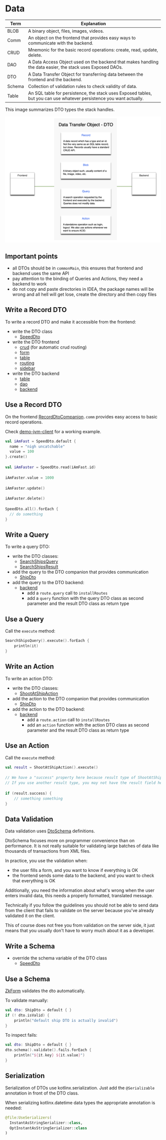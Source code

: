 # Data

| Term | Explanation |
| ---- | ---- |
| BLOB | A binary object, files, images, videos. |
| Comm | An object on the frontend that provides easy ways to communicate with the backend. |
| CRUD | Mnemonic for the basic record operations: create, read, update, delete. |
| DAO | A Data Access Object used on the backend that makes handling the data easier, the stack uses Exposed DAOs. |
| DTO | A Data Transfer Object for transferring data between the frontend and the backend. |
| Schema | Collection of validation rules to check validity of data. |
| Table | An SQL table for persistence, the stack uses Exposed tables, but you can use whatever persistence you want actually. |

This image summarizes DTO types the stack handles.

![DTO types](./dto-types.png)

## Important points

* all DTOs should be in `commonMain`, this ensures that frontend and backend uses the same API
* pay attention to the binding of Queries and Actions, they need a backend to work
* do not copy and paste directories in IDEA, the package names will be wrong and all hell will get lose, create the
  directory and then copy files

## Write a Record DTO

To write a record DTO and make it accessible from the frontend:

- write the DTO class
  - [SpeedDto](../../demo/demo/src/commonMain/kotlin/zakadabar/demo/data/speed/SpeedDto.kt)
- write the DTO frontend
  - [crud](../../demo/demo/src/jsMain/kotlin/zakadabar/demo/frontend/pages/speed/Speeds.kt) (for automatic crud routing)
  - [form](../../demo/demo/src/jsMain/kotlin/zakadabar/demo/frontend/pages/speed/Form.kt)
  - [table](../../demo/demo/src/jsMain/kotlin/zakadabar/demo/frontend/pages/speed/Table.kt)
  - [routing](../../demo/demo/src/jsMain/kotlin/zakadabar/demo/frontend/Routing.kt)
  - [sidebar](../../demo/demo/src/jsMain/kotlin/zakadabar/demo/frontend/SideBar.kt)
- write the DTO backend
  - [table](../../demo/demo/src/jvmMain/kotlin/zakadabar/demo/backend/speed/SpeedTable.kt)
  - [dao](../../demo/demo/src/jvmMain/kotlin/zakadabar/demo/backend/speed/SpeedDao.kt)
  - [backend](../../demo/demo/src/jvmMain/kotlin/zakadabar/demo/backend/speed/SpeedBackend.kt)

## Use a Record DTO

On the
frontend [RecordDtoCompanion](../../core/src/commonMain/kotlin/zakadabar/stack/data/record/RecordDtoCompanion.kt)`.comm`
provides easy access to basic record operations.

Check [demo-jvm-client](../../demo/demo-jvm-client/src/jvmMain/kotlin/zakadabar/demo/frontend/Main.kt) for a working
example.

```kotlin
val iAmFast = SpeedDto.default {
  name = "nigh uncatchable"
  value = 100
}.create()

val iAmFaster = SpeedDto.read(iAmFast.id)

iAmFaster.value = 1000

iAmFaster.update()

iAmFaster.delete()

SpeedDto.all().forEach {
  // do something
}
```

## Write a Query

To write a query DTO:

- write the DTO classes:
  - [SearchShipsQuery](../../demo/demo/src/commonMain/kotlin/zakadabar/demo/data/ship/SearchShipsQuery.kt)
  - [SearchShipsResult](../../demo/demo/src/commonMain/kotlin/zakadabar/demo/data/ship/SearchShipsResult.kt)
- add the query to the DTO companion that provides communication
  - [ShipDto](../../demo/demo/src/commonMain/kotlin/zakadabar/demo/data/ship/ShipDto.kt)
- add the query to the DTO backend:
  - [backend](../../demo/demo/src/jvmMain/kotlin/zakadabar/demo/backend/ship/ShipBackend.kt)
    - add a `route.query` call to `installRoutes`
    - add a `query` function with the query DTO class as second parameter and the result DTO class as return type

## Use a Query

Call the `execute` method:

```kotlin
SearchShipsQuery().execute().forEach {
    println(it)
}
```

## Write an Action

To write an action DTO:

- write the DTO classes:
  - [ShootAtShipAction](../../demo/demo/src/commonMain/kotlin/zakadabar/demo/data/ship/ShootAtShipAction.kt)
- add the action to the DTO companion that provides communication
  - [ShipDto](../../demo/demo/src/commonMain/kotlin/zakadabar/demo/data/ship/ShipDto.kt)
- add the action to the DTO backend:
  - [backend](../../demo/demo/src/jvmMain/kotlin/zakadabar/demo/backend/ship/ShipBackend.kt)
    - add a `route.action` call to `installRoutes`
    - add an `action` function with the action DTO class as second parameter and the result DTO class as return type

## Use an Action

Call the `execute` method:

```kotlin
val result = ShootAtShipAction().execute()

// We have a "success" property here because result type of ShootAtShipAction is an ActionStatusDto.
// If you use another result type, you may not have the result field here.

if (result.success) {
    // something something
}
```

## Data Validation

Data validation uses [DtoSchema](../../../core/src/commonMain/kotlin/zakadabar/stack/data/schema/DtoSchema.kt)
definitions.

DtoSchema focuses more on programmer convenience than on performance. It is not really suitable for validating large
batches of data like thousands of transactions from XML files.

In practice, you use the validation when:

* the user fills a form, and you want to know if everything is OK
* the frontend sends some data to the backend, and you want to check that everything is OK

Additionally, you need the information about what's wrong when the user enters invalid data, this needs a properly
formatted, translated message.

Technically if you follow the guidelines you should not be able to send data from the client that fails to validate on
the server because you've already validated it on the client.

This of course does not free you from validation on the server side, it just means that you usually don't have to worry
much about it as a developer.

## Write a Schema

- override the schema variable of the DTO class
  - [SpeedDto](../../demo/demo/src/commonMain/kotlin/zakadabar/demo/data/speed/SpeedDto.kt)

## Use a Schema

[ZkForm](../../core/src/jsMain/kotlin/zakadabar/stack/frontend/builtin/form/ZkForm.kt) validates the dto automatically.

To validate manually:

```kotlin
val dto: ShipDto = default { }
if (! dto.isValid) {
    println("default ship DTO is actually invalid")
}
```

To inspect fails:

```kotlin
val dto: ShipDto = default { }
dto.schema().validate().fails.forEach {
    println("${it.key} ${it.value}")
}
```

## Serialization

Serialization of DTOs use kotlinx.serialization. Just add the `@Serializable`
annotation in front of the DTO class.

When serializing kotlinx.datetime data types the appropriate annotation is needed:

```kotlin
@file:UseSerializers(
  InstantAsStringSerializer::class,
  OptInstantAsStringSerializer::class
)
```
